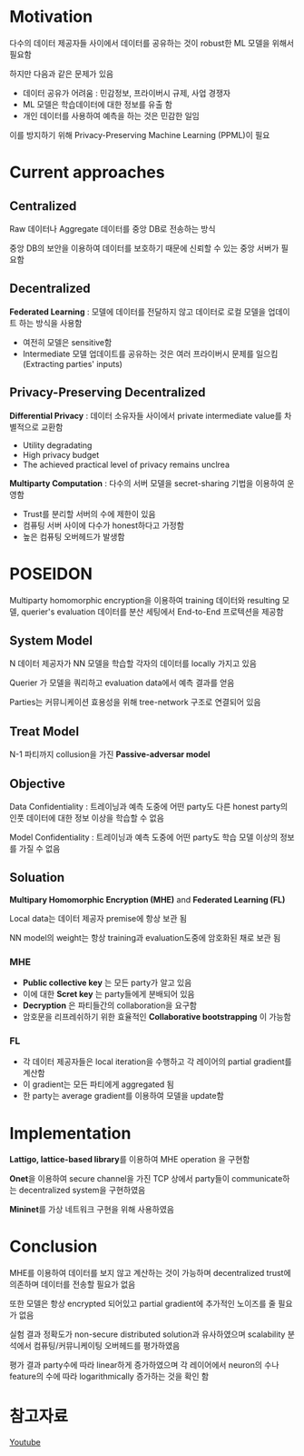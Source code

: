 # Motivation

다수의 데이터 제공자들 사이에서 데이터를 공유하는 것이 robust한 ML 모델을 위해서 필요함

하지만 다음과 같은 문제가 있음

- 데이터 공유가 어려움 : 민감정보, 프라이버시 규제, 사업 경쟁자
- ML 모델은 학습데이터에 대한 정보를 유출 함
- 개인 데이터를 사용하여 예측을 하는 것은 민감한 일임

이를 방지하기 위해 Privacy-Preserving Machine Learning (PPML)이 필요

# Current approaches

## Centralized

Raw 데이터나 Aggregate 데이터를 중앙 DB로 전송하는 방식

중앙 DB의 보안을 이용하여 데이터를 보호하기 때문에 신뢰할 수 있는 중앙 서버가 필요함

## Decentralized

**Federated Learning** : 모델에 데이터를 전달하지 않고 데이터로 로컬 모델을 업데이트 하는 방식을 사용함

- 여전히 모델은 sensitive함
- Intermediate 모델 업데이트를 공유하는 것은 여러 프라이버시 문제를 일으킴 (Extracting parties' inputs)

## Privacy-Preserving Decentralized

**Differential Privacy** : 데이터 소유자들 사이에서 private intermediate value를 차별적으로 교환함

- Utility degradating
- High privacy budget
- The achieved practical level of privacy remains unclrea

**Multiparty Computation** : 다수의 서버 모델을 secret-sharing 기법을 이용하여 운영함

- Trust를 분리할 서버의 수에 제한이 있음
- 컴퓨팅 서버 사이에 다수가 honest하다고 가정함
- 높은 컴퓨팅 오버헤드가 발생함

# POSEIDON

Multiparty homomorphic encryption을 이용하여 training 데이터와 resulting 모델, querier's evaluation 데이터를 분산 세팅에서 End-to-End 프로텍션을 제공함 

## System Model

N 데이터 제공자가 NN 모델을 학습할 각자의 데이터를 locally 가지고 있음

Querier 가 모델을 쿼리하고 evaluation data에서 예측 결과를 얻음

Parties는 커뮤니케이션 효용성을 위해 tree-network 구조로 연결되어 있음

## Treat Model

N-1 파티까지 collusion을 가진 **Passive-adversar model**

## Objective

Data Confidentiality : 트레이닝과 예측 도중에 어떤 party도 다른 honest party의 인풋 데이터에 대한 정보 이상을 학습할 수 없음

Model Confidentiality : 트레이닝과 예측 도중에 어떤 party도 학습 모델 이상의 정보를 가질 수 없음

## Soluation

**Multipary Homomorphic Encryption (MHE)** and **Federated Learning (FL)**

Local data는 데이터 제공자 premise에 항상 보관 됨

NN model의 weight는 항상 training과 evaluation도중에 암호화된 채로 보관 됨

### MHE

- **Public collective key** 는 모든 party가 알고 있음
- 이에 대한 **Scret key** 는 party들에게 분배되어 있음
- **Decryption** 은 파티들간의 collaboration을 요구함 
- 암호문을 리프레쉬하기 위한 효율적인 **Collaborative bootstrapping** 이 가능함

### FL

- 각 데이터 제공자들은 local iteration을 수행하고 각 레이어의 partial gradient를 계산함
- 이 gradient는 모든 파티에게 aggregated 됨
- 한 party는 average gradient를 이용하여 모델을 update함 

# Implementation

**Lattigo, lattice-based library**를 이용하여 MHE operation 을 구현함

**Onet**을 이용하여 secure channel을 가진 TCP 상에서 party들이 communicate하는 decentralized system을 구현하였음 

**Mininet**를 가상 네트워크 구현을 위해 사용하였음


# Conclusion

MHE를 이용하여 데이터를 보지 않고 계산하는 것이 가능하며 decentralized trust에 의존하며 데이터를 전송할 필요가 없음

또한 모델은 항상 encrypted 되어있고 partial gradient에 추가적인 노이즈를 줄 필요가 없음

실험 결과 정확도가 non-secure distributed solution과 유사하였으며 scalability 분석에서 컴퓨팅/커뮤니케이팅 오버헤드를 평가하였음

평가 결과 party수에 따라 linear하게 증가하였으며 각 레이어에서 neuron의 수나 feature의 수에 따라 logarithmically 증가하는 것을 확인 함

# 참고자료

[Youtube](https://www.youtube.com/watch?v=kX6-PMzxZ3c)
